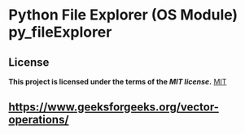 
# Python File Explorer (OS Module) py_fileExplorer

## License
**This project is licensed under the terms of the ***MIT license***.**
[MIT](https://choosealicense.com/licenses/mit/)

## https://www.geeksforgeeks.org/vector-operations/
